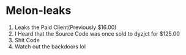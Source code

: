 # Melon-leaks
1. Leaks the Paid Client(Previously $16.00)
2. I Heard that the Source Code was once sold to dyzjct for $125.00
3. Shit Code
4. Watch out the backdoors lol
